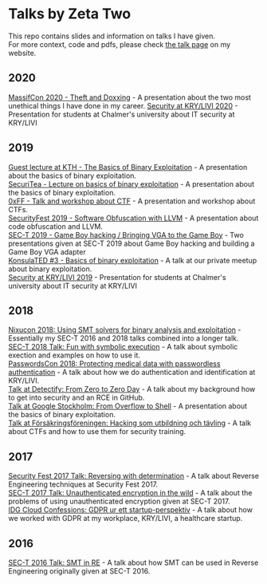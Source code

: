 # Talks by Zeta Two

This repo contains slides and information on talks I have given.  
For more context, code and pdfs, please check [the talk page](https://zeta-two.com/talks) on my website.  

## 2020

[MassifCon 2020 - Theft and Doxxing](2020/massifcon-theft-doxxing) - A presentation about the two most unethical things I have done in my career.
[Security at KRY/LIVI 2020](2020/kry-chalmers) - Presentation for students at Chalmer's university about IT security at KRY/LIVI

## 2019

[Guest lecture at KTH - The Basics of Binary Exploitation](2019/kth-exploits) - A presentation about the basics of binary exploitation.  
[SecuriTea - Lecture on basics of binary exploitation](2019/foocafe-exploits) - A presentation about the basics of binary exploitation.  
[0xFF - Talk and workshop about CTF](2019/0xff-ctf) - A presentation and workshop about CTFs.  
[SecurityFest 2019 - Software Obfuscation with LLVM](2019/securityfest) - A presentation about code obfuscation and LLVM.  
[SEC-T 2019 - Game Boy hacking / Bringing VGA to the Game Boy](2019/sec-t-gameboy) - Two presentations given at SEC-T 2019 about Game Boy hacking and building a Game Boy VGA adapter  
[KonsulaTED #3 - Basics of binary exploitation](2019/konsulated) - A talk at our private meetup about binary exploitation.  
[Security at KRY/LIVI 2019](2019/kry-chalmers) - Presentation for students at Chalmer's university about IT security at KRY/LIVI


## 2018
[Nixucon 2018: Using SMT solvers for binary analysis and exploitation](2018/nixucon) - Essentially my SEC-T 2016 and 2018 talks combined into a longer talk.  
[SEC-T 2018 Talk: Fun with symbolic execution](2018/sec-t) - A talk about symbolic exection and examples on how to use it.  
[PasswordsCon 2018: Protecting medical data with passwordless authentication](2018/passwordscon) - A talk about how we do authentication and identification at KRY/LIVI.  
[Talk at Detectify: From Zero to Zero Day](2018/detectify-hacker-school) - A talk about my background how to get into security and an RCE in GitHub.  
[Talk at Google Stockholm: From Overflow to Shell](2018/google-exploites) - A presentation about the basics of binary exploitation.  
[Talk at Försäkringsföreningen: Hacking som utbildning och tävling](2018/insurance-association) - A talk about CTFs and how to use them for security training.  

## 2017
[Security Fest 2017 Talk: Reversing with determination](2017/secfest) - A talk about Reverse Engineering techniques at Security Fest 2017.  
[SEC-T 2017 Talk: Unauthenticated encryption in the wild](2017/sec-t) - A talk about the problems of using unauthenticated encryption given at SEC-T 2017.  
[IDG Cloud Confessions: GDPR ur ett startup-perspektiv](2017/idgcio) - A talk about how we worked with GDPR at my workplace, KRY/LIVI, a healthcare startup.  

## 2016
[SEC-T 2016 Talk: SMT in RE](2016/sec-t) - A talk about how SMT can be used in Reverse Engineering originally given at SEC-T 2016.  
